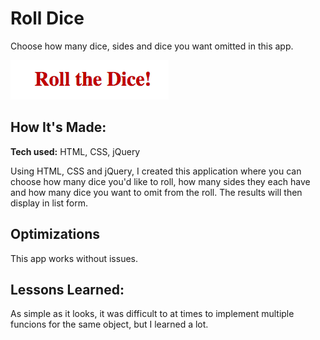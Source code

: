 # Roll Dice
Choose how many dice, sides and dice you want omitted in this app.

![dice preview](https://github.com/gabrielacepeda/dice/blob/master/dice/dice.png)

## How It's Made:

**Tech used:** HTML, CSS, jQuery

Using HTML, CSS and jQuery, I created this application where you can choose how many dice you'd like to roll, how many sides they each have and how many dice you want to omit from the roll. The results will then display in list form.

## Optimizations

This app works without issues.

## Lessons Learned:

As simple as it looks, it was difficult to at times to implement multiple funcions for the same object, but I learned a lot.



